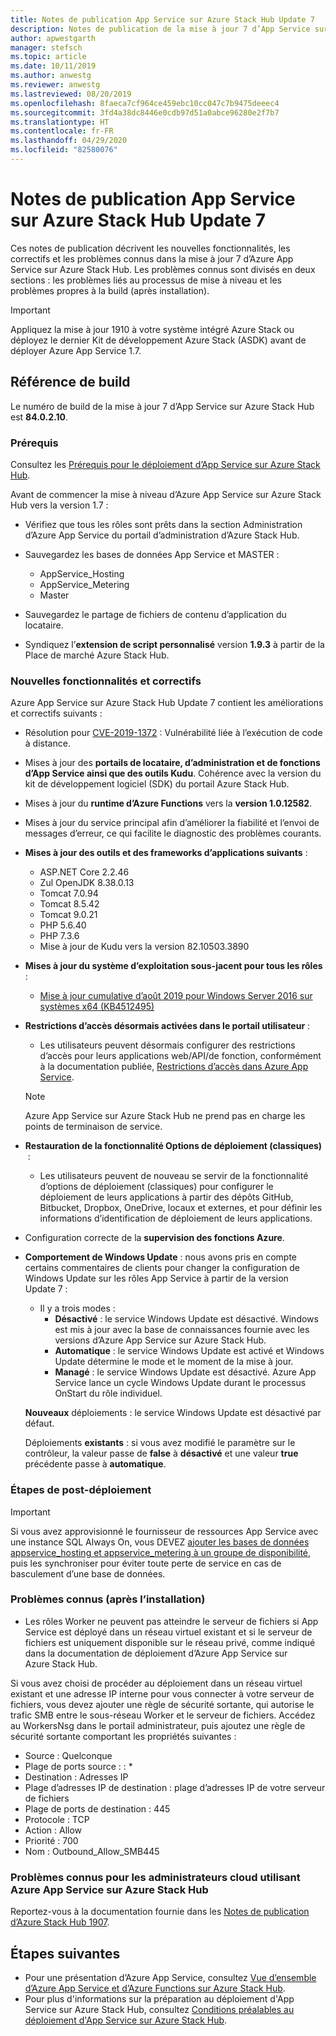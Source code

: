 ```yaml
---
title: Notes de publication App Service sur Azure Stack Hub Update 7
description: Notes de publication de la mise à jour 7 d’App Service sur Azure Stack Hub, y compris les nouvelles fonctionnalités, les correctifs et les problèmes connus.
author: apwestgarth
manager: stefsch
ms.topic: article
ms.date: 10/11/2019
ms.author: anwestg
ms.reviewer: anwestg
ms.lastreviewed: 08/20/2019
ms.openlocfilehash: 8faeca7cf964ce459ebc10cc047c7b9475deeec4
ms.sourcegitcommit: 3fd4a38dc8446e0cdb97d51a0abce96280e2f7b7
ms.translationtype: HT
ms.contentlocale: fr-FR
ms.lasthandoff: 04/29/2020
ms.locfileid: "82580076"
---
```

# <a name="app-service-on-azure-stack-hub-update-7-release-notes"></a>Notes de publication App Service sur Azure Stack Hub Update 7

Ces notes de publication décrivent les nouvelles fonctionnalités, les correctifs et les problèmes connus dans la mise à jour 7 d’Azure App Service sur Azure Stack Hub. Les problèmes connus sont divisés en deux sections : les problèmes liés au processus de mise à niveau et les problèmes propres à la build (après installation).

> [!IMPORTANT]
> Appliquez la mise à jour 1910 à votre système intégré Azure Stack ou déployez le dernier Kit de développement Azure Stack (ASDK) avant de déployer Azure App Service 1.7.

## <a name="build-reference"></a>Référence de build

Le numéro de build de la mise à jour 7 d’App Service sur Azure Stack Hub est **84.0.2.10**.

### <a name="prerequisites"></a>Prérequis

Consultez les [Prérequis pour le déploiement d’App Service sur Azure Stack Hub](azure-stack-app-service-before-you-get-started.md).

Avant de commencer la mise à niveau d’Azure App Service sur Azure Stack Hub vers la version 1.7 :

- Vérifiez que tous les rôles sont prêts dans la section Administration d’Azure App Service du portail d’administration d’Azure Stack Hub.

- Sauvegardez les bases de données App Service et MASTER :
  - AppService_Hosting
  - AppService_Metering
  - Master

- Sauvegardez le partage de fichiers de contenu d’application du locataire.

- Syndiquez l’**extension de script personnalisé** version **1.9.3** à partir de la Place de marché Azure Stack Hub.

### <a name="new-features-and-fixes"></a>Nouvelles fonctionnalités et correctifs

Azure App Service sur Azure Stack Hub Update 7 contient les améliorations et correctifs suivants :

- Résolution pour [CVE-2019-1372](https://portal.msrc.microsoft.com/en-US/security-guidance/advisory/CVE-2019-1372) : Vulnérabilité liée à l’exécution de code à distance.

- Mises à jour des **portails de locataire, d’administration et de fonctions d’App Service ainsi que des outils Kudu**. Cohérence avec la version du kit de développement logiciel (SDK) du portail Azure Stack Hub.

- Mises à jour du **runtime d’Azure Functions** vers la **version 1.0.12582**.

- Mises à jour du service principal afin d’améliorer la fiabilité et l’envoi de messages d’erreur, ce qui facilite le diagnostic des problèmes courants.

- **Mises à jour des outils et des frameworks d’applications suivants** :

  - ASP.NET Core 2.2.46
  - Zul OpenJDK 8.38.0.13
  - Tomcat 7.0.94
  - Tomcat 8.5.42
  - Tomcat 9.0.21
  - PHP 5.6.40
  - PHP 7.3.6
  - Mise à jour de Kudu vers la version 82.10503.3890

- **Mises à jour du système d’exploitation sous-jacent pour tous les rôles** :
  - [Mise à jour cumulative d’août 2019 pour Windows Server 2016 sur systèmes x64 (KB4512495)](https://support.microsoft.com/help/4512495)

- **Restrictions d’accès désormais activées dans le portail utilisateur** :
  - Les utilisateurs peuvent désormais configurer des restrictions d’accès pour leurs applications web/API/de fonction, conformément à la documentation publiée, [Restrictions d’accès dans Azure App Service](https://docs.microsoft.com/azure/app-service/app-service-ip-restrictions).
  
  > [!NOTE]
  > Azure App Service sur Azure Stack Hub ne prend pas en charge les points de terminaison de service.

- **Restauration de la fonctionnalité Options de déploiement (classiques)**  :
  - Les utilisateurs peuvent de nouveau se servir de la fonctionnalité d’options de déploiement (classiques) pour configurer le déploiement de leurs applications à partir des dépôts GitHub, Bitbucket, Dropbox, OneDrive, locaux et externes, et pour définir les informations d’identification de déploiement de leurs applications.

- Configuration correcte de la **supervision des fonctions Azure**.

- **Comportement de Windows Update** : nous avons pris en compte certains commentaires de clients pour changer la configuration de Windows Update sur les rôles App Service à partir de la version Update 7 :
  - Il y a trois modes :
    - **Désactivé** : le service Windows Update est désactivé. Windows est mis à jour avec la base de connaissances fournie avec les versions d’Azure App Service sur Azure Stack Hub.
    - **Automatique** : le service Windows Update est activé et Windows Update détermine le mode et le moment de la mise à jour.
    - **Managé** : le service Windows Update est désactivé. Azure App Service lance un cycle Windows Update durant le processus OnStart du rôle individuel.

  **Nouveaux** déploiements : le service Windows Update est désactivé par défaut.

  Déploiements **existants** : si vous avez modifié le paramètre sur le contrôleur, la valeur passe de **false** à **désactivé** et une valeur **true** précédente passe à **automatique**.

### <a name="post-deployment-steps"></a>Étapes de post-déploiement

> [!IMPORTANT]
> Si vous avez approvisionné le fournisseur de ressources App Service avec une instance SQL Always On, vous DEVEZ [ajouter les bases de données appservice_hosting et appservice_metering à un groupe de disponibilité](https://docs.microsoft.com/sql/database-engine/availability-groups/windows/availability-group-add-a-database), puis les synchroniser pour éviter toute perte de service en cas de basculement d’une base de données.

### <a name="known-issues-post-installation"></a>Problèmes connus (après l’installation)

- Les rôles Worker ne peuvent pas atteindre le serveur de fichiers si App Service est déployé dans un réseau virtuel existant et si le serveur de fichiers est uniquement disponible sur le réseau privé, comme indiqué dans la documentation de déploiement d’Azure App Service sur Azure Stack Hub.

Si vous avez choisi de procéder au déploiement dans un réseau virtuel existant et une adresse IP interne pour vous connecter à votre serveur de fichiers, vous devez ajouter une règle de sécurité sortante, qui autorise le trafic SMB entre le sous-réseau Worker et le serveur de fichiers. Accédez au WorkersNsg dans le portail administrateur, puis ajoutez une règle de sécurité sortante comportant les propriétés suivantes :

* Source : Quelconque
* Plage de ports source : : *
* Destination : Adresses IP
* Plage d’adresses IP de destination : plage d’adresses IP de votre serveur de fichiers
* Plage de ports de destination : 445
* Protocole : TCP
* Action : Allow
* Priorité : 700
* Nom : Outbound_Allow_SMB445

### <a name="known-issues-for-cloud-admins-operating-azure-app-service-on-azure-stack-hub"></a>Problèmes connus pour les administrateurs cloud utilisant Azure App Service sur Azure Stack Hub

Reportez-vous à la documentation fournie dans les [Notes de publication d’Azure Stack Hub 1907](azure-stack-release-notes-1907.md).

## <a name="next-steps"></a>Étapes suivantes

- Pour une présentation d’Azure App Service, consultez [Vue d’ensemble d’Azure App Service et d’Azure Functions sur Azure Stack Hub](azure-stack-app-service-overview.md).
- Pour plus d'informations sur la préparation au déploiement d'App Service sur Azure Stack Hub, consultez [Conditions préalables au déploiement d'App Service sur Azure Stack Hub](azure-stack-app-service-before-you-get-started.md).
